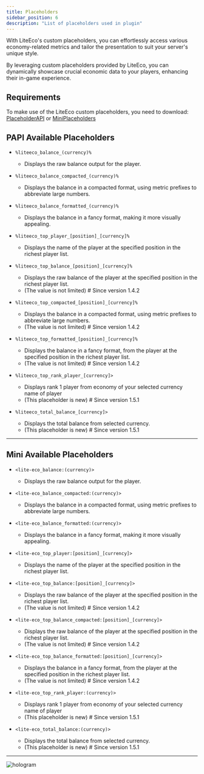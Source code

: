 ```yaml
---
title: Placeholders
sidebar_position: 6
description: "List of placeholders used in plugin"
---
```


With LiteEco's custom placeholders, you can effortlessly access various economy-related metrics and tailor the presentation to suit your server's unique style.

By leveraging custom placeholders provided by LiteEco, you can dynamically showcase crucial economic data to your players, enhancing their in-game experience.

## Requirements

To make use of the LiteEco custom placeholders, you need to download: [PlaceholderAPI][PAPI] or [MiniPlaceholders][MiniPlaceholders]

## PAPI Available Placeholders

- `%liteeco_balance_(currency)%`
    - Displays the raw balance output for the player.


- `%liteeco_balance_compacted_(currency)%`
    - Displays the balance in a compacted format, using metric prefixes to abbreviate large numbers.


- `%liteeco_balance_formatted_(currency)%`
    - Displays the balance in a fancy format, making it more visually appealing.


- `%liteeco_top_player_[position]_[currency]%`
    - Displays the name of the player at the specified position in the richest player list.


- `%liteeco_top_balance_[position]_[currency]%`
    - Displays the raw balance of the player at the specified position in the richest player list.
    - (The value is not limited) # Since version 1.4.2

- `%liteeco_top_compacted_[position]_[currency]%`
    - Displays the balance in a compacted format, using metric prefixes to abbreviate large numbers.
    - (The value is not limited) # Since version 1.4.2

- `%liteeco_top_formatted_[position]_[currency]%`
    - Displays the balance in a fancy format, from the player at the specified position in the richest player list.
    - (The value is not limited) # Since version 1.4.2

- `%liteeco_top_rank_player_[currency]>`
    - Displays rank 1 player from economy of your selected currency name of player
    - (This placeholder is new) # Since version 1.5.1

- `%liteeco_total_balance_[currency]>`
    - Displays the total balance from selected currency.
    - (This placeholder is new) # Since version 1.5.1
---

## Mini Available Placeholders

- `<lite-eco_balance:(currency)>`
    - Displays the raw balance output for the player.


- `<lite-eco_balance_compacted:(currency)>`
    - Displays the balance in a compacted format, using metric prefixes to abbreviate large numbers.


- `<lite-eco_balance_formatted:(currency)>`
    - Displays the balance in a fancy format, making it more visually appealing.


- `<lite-eco_top_player:[position]_[currency]>`
    - Displays the name of the player at the specified position in the richest player list.


- `<lite-eco_top_balance:[position]_[currency]>`
    - Displays the raw balance of the player at the specified position in the richest player list.
    - (The value is not limited) # Since version 1.4.2

- `<lite-eco_top_balance_compacted:[position]_[currency]>`
    - Displays the raw balance of the player at the specified position in the richest player list.
    - (The value is not limited) # Since version 1.4.2

- `<lite-eco_top_balance_formatted:[position]_[currency]>`
    - Displays the balance in a fancy format, from the player at the specified position in the richest player list.
    - (The value is not limited) # Since version 1.4.2

- `<lite-eco_top_rank_player:(currency)>`
    - Displays rank 1 player from economy of your selected currency name of player
    - (This placeholder is new) # Since version 1.5.1

- `<lite-eco_total_balance:(currency)>`
    - Displays the total balance from selected currency.
    - (This placeholder is new) # Since version 1.5.1
---

![hologram](https://user-images.githubusercontent.com/9441083/170329930-9e457436-fd89-4fde-ab19-0dbc843d12bd.png)

[Banner]: https://i.ibb.co/gvpv3CX/LiteEco.jpg
[PAPI]: https://github.com/PlaceholderAPI/PlaceholderAPI
[MiniPlaceholders]: https://github.com/MiniPlaceholders/MiniPlaceholders